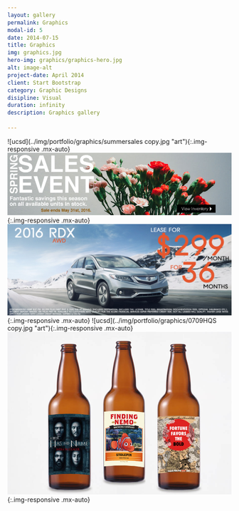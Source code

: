 ```yaml
---
layout: gallery
permalink: Graphics
modal-id: 5
date: 2014-07-15
title: Graphics
img: graphics.jpg
hero-img: graphics/graphics-hero.jpg
alt: image-alt
project-date: April 2014
client: Start Bootstrap
category: Graphic Designs
disipline: Visual
duration: infinity
description: Graphics gallery

---
```

![ucsd](../img/portfolio/graphics/summersales copy.jpg "art"){:.img-responsive .mx-auto}
![ucsd](../img/portfolio/graphics/springbanner2.jpg "art"){:.img-responsive .mx-auto}
![ucsd](../img/portfolio/graphics/2016-rdx-1920p.jpg "art"){:.img-responsive .mx-auto}
![ucsd](../img/portfolio/graphics/0709HQS copy.jpg "art"){:.img-responsive .mx-auto}
![ucsd](../img/portfolio/graphics/beer_bottle3.jpg "art"){:.img-responsive .mx-auto}
